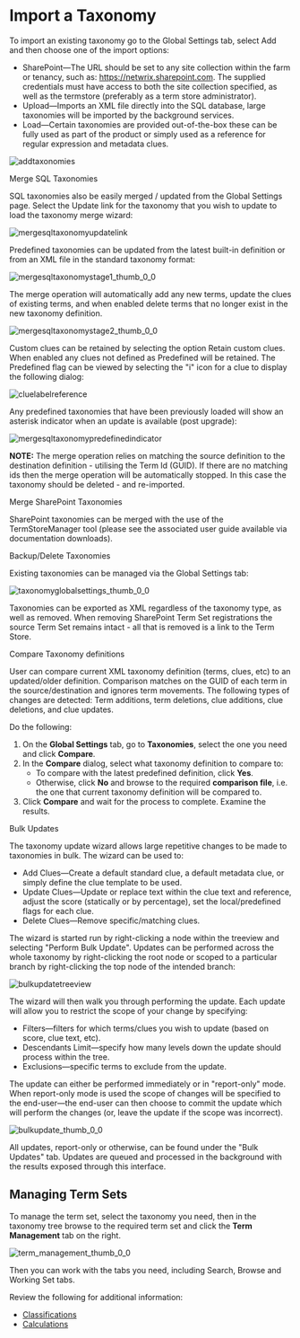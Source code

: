 # Import a Taxonomy

To import an existing taxonomy go to the Global Settings tab, select Add and then choose one of the
import options:

- SharePoint—The URL should be set to any site collection within the farm or tenancy, such as:
  https://netwrix.sharepoint.com. The supplied credentials must have access to both the site
  collection specified, as well as the termstore (preferably as a term store administrator).
- Upload—Imports an XML file directly into the SQL database, large taxonomies will be imported by
  the background services.
- Load—Certain taxonomies are provided out-of-the-box these can be fully used as part of the product
  or simply used as a reference for regular expression and metadata clues.

![addtaxonomies](/img/product_docs/dataclassification/ndc/admin/taxonomies/addtaxonomies.webp)

[](#)Merge SQL Taxonomies

SQL taxonomies also be easily merged / updated from the Global Settings page. Select the Update link
for the taxonomy that you wish to update to load the taxonomy merge wizard:

![mergesqltaxonomyupdatelink](/img/product_docs/dataclassification/ndc/admin/taxonomies/mergesqltaxonomyupdatelink.webp)

Predefined taxonomies can be updated from the latest built-in definition or from an XML file in the
standard taxonomy format:

![mergesqltaxonomystage1_thumb_0_0](/img/product_docs/dataclassification/ndc/admin/taxonomies/mergesqltaxonomystage1_thumb_0_0.webp)

The merge operation will automatically add any new terms, update the clues of existing terms, and
when enabled delete terms that no longer exist in the new taxonomy definition.

![mergesqltaxonomystage2_thumb_0_0](/img/product_docs/dataclassification/ndc/admin/taxonomies/mergesqltaxonomystage2_thumb_0_0.webp)

Custom clues can be retained by selecting the option Retain custom clues. When enabled any clues not
defined as Predefined will be retained. The Predefined flag can be viewed by selecting the "i" icon
for a clue to display the following dialog:

![cluelabelreference](/img/product_docs/dataclassification/ndc/admin/taxonomies/cluelabelreference.webp)

Any predefined taxonomies that have been previously loaded will show an asterisk indicator when an
update is available (post upgrade):

![mergesqltaxonomypredefinedindicator](/img/product_docs/dataclassification/ndc/admin/taxonomies/mergesqltaxonomypredefinedindicator.webp)

**NOTE:** The merge operation relies on matching the source definition to the destination
definition - utilising the Term Id (GUID). If there are no matching ids then the merge operation
will be automatically stopped. In this case the taxonomy should be deleted - and re-imported.

[](#)Merge SharePoint Taxonomies

SharePoint taxonomies can be merged with the use of the TermStoreManager tool (please see the
associated user guide available via documentation downloads).

[](#)Backup/Delete Taxonomies

Existing taxonomies can be managed via the Global Settings tab:

![taxonomyglobalsettings_thumb_0_0](/img/product_docs/dataclassification/ndc/admin/taxonomies/taxonomyglobalsettings_thumb_0_0.webp)

Taxonomies can be exported as XML regardless of the taxonomy type, as well as removed. When removing
SharePoint Term Set registrations the source Term Set remains intact - all that is removed is a link
to the Term Store.

[](#)Compare Taxonomy definitions

User can compare current XML taxonomy definition (terms, clues, etc) to an updated/older definition.
Comparison matches on the GUID of each term in the source/destination and ignores term movements.
The following types of changes are detected: Term additions, term deletions, clue additions, clue
deletions, and clue updates.

Do the following:

1. On the **Global Settings** tab, go to **Taxonomies**, select the one you need and click
   **Compare**.
2. In the **Compare** dialog, select what taxonomy definition to compare to:
   - To compare with the latest predefined definition, click **Yes**.
   - Otherwise, click **No** and browse to the required **comparison file**, i.e. the one that
     current taxonomy definition will be compared to.
3. Click **Compare** and wait for the process to complete. Examine the results.

[](#)Bulk Updates

The taxonomy update wizard allows large repetitive changes to be made to taxonomies in bulk. The
wizard can be used to:

- Add Clues—Create a default standard clue, a default metadata clue, or simply define the clue
  template to be used.
- Update Clues—Update or replace text within the clue text and reference, adjust the score
  (statically or by percentage), set the local/predefined flags for each clue.
- Delete Clues—Remove specific/matching clues.

The wizard is started run by right-clicking a node within the treeview and selecting "Perform Bulk
Update". Updates can be performed across the whole taxonomy by right-clicking the root node or
scoped to a particular branch by right-clicking the top node of the intended branch:

![bulkupdatetreeview](/img/product_docs/dataclassification/ndc/admin/taxonomies/bulkupdatetreeview.webp)

The wizard will then walk you through performing the update. Each update will allow you to restrict
the scope of your change by specifying:

- Filters—filters for which terms/clues you wish to update (based on score, clue text, etc).
- Descendants Limit—specify how many levels down the update should process within the tree.
- Exclusions—specific terms to exclude from the update.

The update can either be performed immediately or in "report-only" mode. When report-only mode is
used the scope of changes will be specified to the end-user—the end-user can then choose to commit
the update which will perform the changes (or, leave the update if the scope was incorrect).

![bulkupdate_thumb_0_0](/img/product_docs/dataclassification/ndc/admin/taxonomies/bulkupdate_thumb_0_0.webp)

All updates, report-only or otherwise, can be found under the "Bulk Updates" tab. Updates are queued
and processed in the background with the results exposed through this interface.

## Managing Term Sets

To manage the term set, select the taxonomy you need, then in the taxonomy tree browse to the
required term set and click the **Term Management** tab on the right.

![term_management_thumb_0_0](/img/product_docs/dataclassification/ndc/admin/taxonomies/term_management_thumb_0_0.webp)

Then you can work with the tabs you need, including Search, Browse and Working Set tabs.

Review the following for additional information:

- [Classifications](/docs/dataclassification/5.7/ndc/admin/taxonomies/classifications.md)
- [Calculations](/docs/dataclassification/5.7/ndc/admin/taxonomies/calculations.md)
